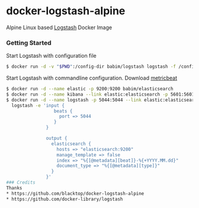 docker-logstash-alpine
======================

Alpine Linux based [Logstash](https://www.elastic.co/products/logstash) Docker Image

### Getting Started

Start Logstash with configuration file

```bash
$ docker run -d -v "$PWD":/config-dir babim/logstash logstash -f /config-dir/logstash.conf
```
Start Logstash with commandline configuration. Download [metricbeat](https://www.elastic.co/downloads/beats/metricbeat)  

```bash
$ docker run -d --name elastic -p 9200:9200 babim/elasticsearch
$ docker run -d --name kibana --link elastic:elasticsearch -p 5601:5601 babim/kibana
$ docker run -d --name logstash -p 5044:5044 --link elastic:elasticsearch babim/logstash \
  logstash -e 'input {
                  beats {
                    port => 5044
                  }
               }

               output {
                 elasticsearch {
                   hosts => "elasticsearch:9200"
                   manage_template => false
                   index => "%{[@metadata][beat]}-%{+YYYY.MM.dd}"
                   document_type => "%{[@metadata][type]}"
                 }
               }'
### Credits
Thanks
* https://github.com/blacktop/docker-logstash-alpine
* https://github.com/docker-library/logstash